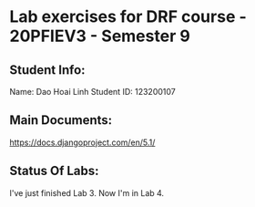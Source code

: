 # Lab exercises for DRF course - 20PFIEV3 - Semester 9
## Student Info:
Name: Dao Hoai Linh
Student ID: 123200107
## Main Documents:
https://docs.djangoproject.com/en/5.1/
## Status Of Labs:
I've just finished Lab 3. Now I'm in Lab 4.
